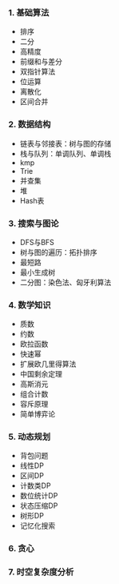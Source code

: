 

### 1. 基础算法

* 排序
* 二分
* 高精度
* 前缀和与差分
* 双指针算法
* 位运算
* 离散化
* 区间合并

### 2. 数据结构

* 链表与邻接表：树与图的存储
* 栈与队列：单调队列、单调栈
* kmp
* Trie
* 并查集
* 堆
* Hash表

### 3. 搜索与图论 

* DFS与BFS
* 树与图的遍历：拓扑排序
* 最短路
* 最小生成树
* 二分图：染色法、匈牙利算法

### 4. 数学知识 

* 质数
* 约数
* 欧拉函数
* 快速幂
* 扩展欧几里得算法
* 中国剩余定理
* 高斯消元
* 组合计数
* 容斥原理
* 简单博弈论

### 5. 动态规划

* 背包问题
* 线性DP
* 区间DP
* 计数类DP
* 数位统计DP
* 状态压缩DP
* 树形DP
* 记忆化搜索

### 6. 贪心

### 7. 时空复杂度分析